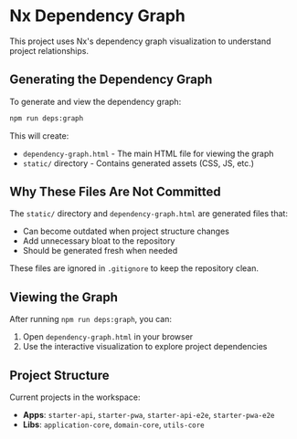 # Nx Dependency Graph

This project uses Nx's dependency graph visualization to understand project relationships.

## Generating the Dependency Graph

To generate and view the dependency graph:

```bash
npm run deps:graph
```

This will create:
- `dependency-graph.html` - The main HTML file for viewing the graph
- `static/` directory - Contains generated assets (CSS, JS, etc.)

## Why These Files Are Not Committed

The `static/` directory and `dependency-graph.html` are generated files that:
- Can become outdated when project structure changes
- Add unnecessary bloat to the repository
- Should be generated fresh when needed

These files are ignored in `.gitignore` to keep the repository clean.

## Viewing the Graph

After running `npm run deps:graph`, you can:
1. Open `dependency-graph.html` in your browser
2. Use the interactive visualization to explore project dependencies

## Project Structure

Current projects in the workspace:
- **Apps**: `starter-api`, `starter-pwa`, `starter-api-e2e`, `starter-pwa-e2e`
- **Libs**: `application-core`, `domain-core`, `utils-core`